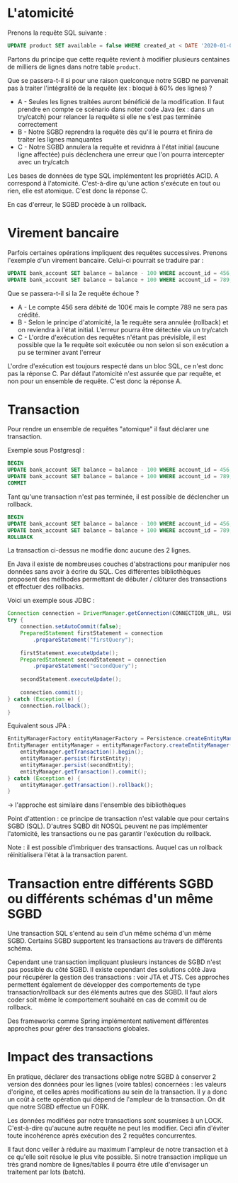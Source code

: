 
# L'atomicité

Prenons la requête SQL suivante :

```sql
UPDATE product SET available = false WHERE created_at < DATE '2020-01-01';
```

Partons du principe que cette requête revient à modifier plusieurs centaines de milliers de lignes dans notre table `product`.

Que se passera-t-il si pour une raison quelconque notre SGBD ne parvenait pas à traiter l'intégralité de la requête (ex : bloqué à 60% des lignes) ?

- A - Seules les lignes traitées auront bénéficié de la modification. Il faut prendre en compte ce scénario dans noter code Java (ex : dans un try/catch) pour relancer la requête si elle ne s'est pas terminée correctement
- B - Notre SGBD reprendra la requête dès qu'il le pourra et finira de traiter les lignes manquantes
- C - Notre SGBD annulera la requête et revidnra à l'état initial (aucune ligne affectée) puis déclenchera une erreur que l'on pourra intercepter avec un try/catch

Les bases de données de type SQL implémentent les propriétés ACID.
A correspond à l'atomicité. C'est-à-dire qu'une action s'exécute en tout ou rien, elle est atomique. C'est donc la réponse C.

En cas d'erreur, le SGBD procède à un rollback.

# Virement bancaire

Parfois certaines opérations impliquent des requêtes successives. Prenons l'exemple d'un virement bancaire. Celui-ci pourrait se traduire par :

```sql
UPDATE bank_account SET balance = balance - 100 WHERE account_id = 456;
UPDATE bank_account SET balance = balance + 100 WHERE account_id = 789;
```

Que se passera-t-il si la 2e requête échoue ?

- A - Le compte 456 sera débité de 100€ mais le compte 789 ne sera pas crédité.
- B - Selon le principe d'atomicité, la 1e requête sera annulée (rollback) et on reviendra à l'état initial. L'erreur pourra être détectée via un try/catch
- C - L'ordre d'exécution des requêtes n'étant pas prévisible, il est possible que la 1e requête soit exécutée ou non selon si son exécution a pu se terminer avant l'erreur

L'ordre d'exécution est toujours respecté dans un bloc SQL, ce n'est donc pas la réponse C.
Par défaut l'atomicité n'est assurée que par requête, et non pour un ensemble de requête. C'est donc la réponse A.

# Transaction

Pour rendre un ensemble de requêtes "atomique" il faut déclarer une transaction.

Exemple sous Postgresql :
```sql
BEGIN
UPDATE bank_account SET balance = balance - 100 WHERE account_id = 456;
UPDATE bank_account SET balance = balance + 100 WHERE account_id = 789;
COMMIT
```
Tant qu'une transaction n'est pas terminée, il est possible de déclencher un rollback.

```sql
BEGIN
UPDATE bank_account SET balance = balance - 100 WHERE account_id = 456;
UPDATE bank_account SET balance = balance + 100 WHERE account_id = 789;
ROLLBACK
```
La transaction ci-dessus ne modifie donc aucune des 2 lignes.

En Java il existe de nombreuses couches d'abstractions pour manipuler nos données sans avoir à écrire du SQL. Ces différentes bibliothèques proposent des méthodes permettant de débuter / clôturer des transactions et effectuer des rollbacks.

Voici un exemple sous JDBC :
```java
Connection connection = DriverManager.getConnection(CONNECTION_URL, USER, PASSWORD);
try { 
	connection.setAutoCommit(false); 
	PreparedStatement firstStatement = connection
		.prepareStatement("firstQuery"); 
	
	firstStatement.executeUpdate(); 
	PreparedStatement secondStatement = connection
		.prepareStatement("secondQuery"); 
	
	secondStatement.executeUpdate(); 
	
	connection.commit(); 
} catch (Exception e) { 
	connection.rollback(); 
}
```

Equivalent sous JPA :

```java
EntityManagerFactory entityManagerFactory = Persistence.createEntityManagerFactory("jpa-example");
EntityManager entityManager = entityManagerFactory.createEntityManager(); try { 
	entityManager.getTransaction().begin();
	entityManager.persist(firstEntity);
	entityManager.persist(secondEntity);
	entityManager.getTransaction().commit(); 
} catch (Exception e) { 
	entityManager.getTransaction().rollback(); 
}
```

-> l'approche est similaire dans l'ensemble des bibliothèques

Point d'attention : ce principe de transaction n'est valable que pour certains SGBD (SQL). D'autres SQBD dit NOSQL peuvent ne pas implémenter l'atomicité, les transactions ou ne pas garantir l'exécution du rollback.

Note : il est possible d'imbriquer des transactions. Auquel cas un rollback réinitialisera l'état à la transaction parent.

# Transaction entre différents SGBD ou différents schémas d'un même SGBD

Une transaction SQL s'entend au sein d'un même schéma d'un même SGBD. Certains SGBD supportent les transactions au travers de différents schéma.

Cependant une transaction impliquant plusieurs instances de SGBD n'est pas possible du côté SGBD. Il existe cependant des solutions côté Java pour récupérer la gestion des transactions : voir JTA et JTS. Ces approches permettent également de développer des comportements de type transaction/rollback sur des éléments autres que des SGBD. Il faut alors coder soit même le comportement souhaité en cas de commit ou de rollback.

Des frameworks comme Spring implémentent nativement différentes approches pour gérer des transactions globales.

# Impact des transactions

En pratique, déclarer des transactions oblige notre SGBD à conserver 2 version des données pour les lignes (voire tables) concernées : les valeurs d'origine, et celles après modifications au sein de la transaction. Il y a donc un coût à cette opération qui dépend de l'ampleur de la transaction. On dit que notre SGBD effectue un FORK.

Les données modifiées par notre transactions sont sousmises à un LOCK. C'est-à-dire qu'aucune autre requête ne peut les modifier. Ceci afin d'éviter toute incohérence après exécution des 2 requêtes concurrentes.

Il faut donc veiller à réduire au maximum l'ampleur de notre transaction et à ce qu'elle soit résolue le plus vite possible.
Si notre transaction implique un très grand nombre de lignes/tables il pourra être utile d'envisager un traitement par lots (batch).